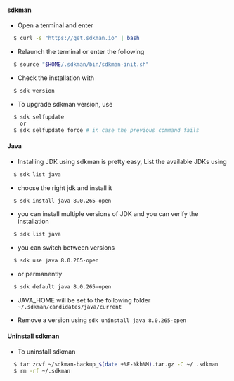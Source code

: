 
#### sdkman 
* Open a terminal and enter  
~~~bash
  $ curl -s "https://get.sdkman.io" | bash
~~~
* Relaunch the terminal or enter the following 
~~~bash
  $ source "$HOME/.sdkman/bin/sdkman-init.sh"
~~~
* Check the installation with 
~~~bash
  $ sdk version 
~~~
* To upgrade sdkman version, use 
~~~bash
  $ sdk selfupdate 
    or
  $ sdk selfupdate force # in case the previous command fails
~~~

#### Java 
* Installing JDK using sdkman is pretty easy, List the available JDKs using 
~~~bash
  $ sdk list java
~~~
* choose the right jdk and install it
~~~bash
  $ sdk install java 8.0.265-open
~~~
* you can install multiple versions of JDK and you can verify the installation 
~~~bash
  $ sdk list java
~~~
* you can switch between versions 
~~~bash
  $ sdk use java 8.0.265-open
~~~
* or permanently
~~~bash
  $ sdk default java 8.0.265-open
~~~
* JAVA_HOME will be set to the following folder `~/.sdkman/candidates/java/current`

* Remove a version using `sdk uninstall java 8.0.265-open`

#### Uninstall sdkman
* To uninstall sdkman
~~~bash
  $ tar zcvf ~/sdkman-backup_$(date +%F-%kh%M).tar.gz -C ~/ .sdkman
  $ rm -rf ~/.sdkman
~~~
